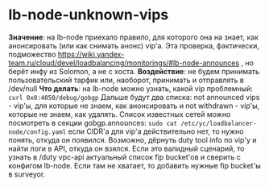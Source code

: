 # lb-node-unknown-vips

**Значение**: на lb-node приехало правило, для которого она на знает, как анонсировать (или как снимать анонс) vip'а. Эта проверка, фактически, подможество https://wiki.yandex-team.ru/cloud/devel/loadbalancing/monitorings/#lb-node-announces , но берёт инфу из Solomon, а не с хоста.
**Воздействие**: не будем принимать пользовательский тарфик или, наоборот, принимать и отправлять в /dev/null
**Что делать**: на lb-node можно узнать, какой vip проблемный:
`curl 0x0:4050/debug/gobgp`
Дальше будут два списка: not announced vips - vip'ы, для которые не знаем, как анонсировать и not withdrawn - vip'ы, которые не знаем, как удалять. Список известных сетей можно посмотреть в секции gobgp.announces:
`sudo cat /etc/yc/loadbalancer-node/config.yaml`
если CIDR'а для vip'а действительно нет, то нужно понять, откуда он появился. Возможно, дёрнуть duty tool info по vip'у и найти логи в API, откуда он взялся. Если это валидный сценарий, то узнать в /duty vpc-api актуальный список fip bucket'ов и сверить с конфигом lb-node. Если там не хватает, то добавить нужные fip bucket'ы в surveyor.
